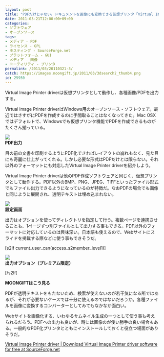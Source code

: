 ```yaml
---
layout: post
title: "PDFだけじゃない。ドキュメントを画像にも変換できる仮想プリンタ「Virtual Image Printer driver」"
date: 2011-03-21T12:00:00+09:00
categories:
- ソフトウェア
- オープンソース
tags: 
- メディア - PDF
- ライセンス - GPL
- ホスティング - SourceForge.net
- プラットフォーム - GUI
- メディア - 画像
- ユーティリティ - プリンタ
permalink: /2011/03/20110321-3/
catch: https://images.moongift.jp/2011/03/3dsearch2_thumb4.png
id: 25950
---
```

Virtual Image Printer driverは仮想プリンタとして動作し、各種画像/PDFを出力する。

  

Virtual Image Printer driverはWindows用のオープンソース・ソフトウェア。最近ではさすがにPDFを作成するのに手間取ることはなくなってきた。Mac OSXではデフォルトで、Windowsでも仮想プリンタ機能でPDFを作成できるものがたくさん揃っている。

  

![](https://images.moongift.jp/2011/03/3dsearch5_thumb1.png)  
**PDF出力**

  

目の前の文書を印刷するようにPDF化できればレイアウトの崩れもなく、見た目にも奇麗に仕上がってくれる。しかし必要な形式はPDFだけとは限らない。それ以外のフォーマットにも対応したVirtual Image Printer driverを紹介しよう。

  
<!--more-->  

Virtual Image Printer driverは他のPDF作成ソフトウェアと同じく、仮想プリンタとして動作する。PDF以外のBMP、PNG、JPEG、TIFFといったファイル形式でもファイル出力できるようになっているのが特徴だ。なおPDFの場合でも画像と同じように展開され、透明テキストは埋め込まれない。

  

![](https://images.moongift.jp/2011/03/3dsearch2_thumb4.png)  
**設定画面**

  

出力はオプションを使ってディレクトリを指定して行う。複数ページを連携させることも、1ページずつ別ファイルとして出力する事もできる。PDF以外のフォーマットに対応しているのは興味深い。日本語も使えるので、Webサイトにスライドを掲載する際などに使う事もできそうだ。

  
[s2If current\_user\_can(access\_s2member\_level1)]

![](https://images.moongift.jp/2011/03/3dsearch1_thumb.png)  
**出力オプション（プレミアム限定）**

[/s2If]  
  
  

**MOONGIFTはこう見る**

  

PDFが透明テキストをもたないため、検索が使えないのが若干気になる所ではあるが、それが必要ないケースでは十分に使えるのではないだろうか。各種ファイルを画像に変換するコンバーターとしてみてもなかなか面白い。

  

Webサイトを画像化する、いわゆるサムネイル生成の一つとして使う事も考えられるだろう。PDFへの出力も良いが、時には画像のが使い勝手の良い場合もある。一般的なPDF化プリンタとともにインストールしておくと役立つ場面がありそうだ。

  

[Virtual Image Printer driver | Download Virtual Image Printer driver software for free at SourceForge.net](http://sourceforge.net/projects/imageprinter/)

